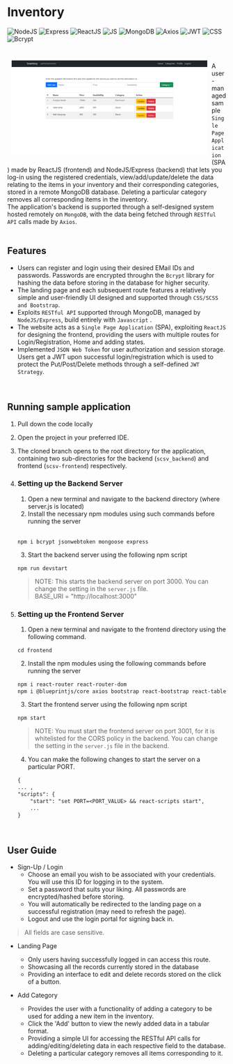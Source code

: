 # Inventory

<img alt="NodeJS" src="https://img.shields.io/badge/NodeJS-•-brown" /> <img alt="Express" src="https://img.shields.io/badge/Express-•-pink" />
<img alt="ReactJS" src="https://img.shields.io/badge/ReactJS-•-red" /> <img alt="JS" src="https://img.shields.io/badge/JS-•-blue" /> <img alt="MongoDB" src="https://img.shields.io/badge/MongoDB-•-green" /> <img alt="Axios" src="https://img.shields.io/badge/Axios-•-orange" /> <img alt="JWT" src="https://img.shields.io/badge/JWT-•-peach" />  <img alt="CSS" src="https://img.shields.io/badge/Bootstrap-•-black" /> <img alt="Bcrypt" src="https://img.shields.io/badge/BCrypt-•-pink" />


</br>

<img src=".\frontend\public\landing.png" align="left" width="450" hspace="10" vspace="10">

A user-managed sample `Single Page Application` (SPA) made by ReactJS (frontend) and NodeJS/Express (backend) that lets you log-in using the registered credentials, view/add/update/delete the data relating to the items in your inventory and their corresponding categories, stored in a remote MongoDB database. Deleting a particular category removes all corresponding items in the inventory.
<br/>
The application's backend is supported through a self-designed system hosted remotely on `MongoDB`, with the data being fetched through `RESTful API` calls made by `Axios`.
</br></br>

## Features
 - Users can register and login using their desired EMail IDs and passwords. Passwords are encrypted throughn the `Bcrypt` library for hashing the data before storing in the database for higher security.
 - The landing page and each subsequent route features a relatively simple and user-friendly UI designed and supported through `CSS/SCSS and Bootstrap`.
 - Exploits `RESTful API` supported through MongoDB, managed by `NodeJS/Express`, build entirely with `Javascript` .
 - The website acts as a `Single Page Application` (SPA), exploiting `ReactJS` for designing the frontend, providing the users with multiple routes for Login/Registration, Home and adding states.
 - Implemented `JSON Web Token` for user authorization and session storage. Users get a JWT upon successful login/registration which is used to protect the Put/Post/Delete methods through a self-defined `JWT Strategy`.

</br>

## Running sample application

1. Pull down the code locally
2. Open the project in your preferred IDE.
3. The cloned branch opens to the root directory for the application, containing two sub-directories for the backend (`scsv_backend`) and frontend (`scsv-frontend`) respectively.
4. ### Setting up the Backend Server
    1. Open a new terminal and navigate to the backend directory (where server.js is located)
    2. Install the necessary npm modules using such commands before running the server
    ```

    npm i bcrypt jsonwebtoken mongoose express

    ```
    3. Start the backend server using the following npm script
    ```
    npm run devstart
    ```
    > NOTE: This starts the backend server on port 3000. You can change the setting in the `server.js` file. <br/>
    > BASE_URI = "http://localhost:3000"

5. ### Setting up the Frontend Server
    1. Open a new terminal and navigate to the frontend directory using the following command.
    ```
    cd frontend
    ```
    2. Install the npm modules using the following commands before running the server
    ```
    npm i react-router react-router-dom
    npm i @blueprintjs/core axios bootstrap react-bootstrap react-table
    ```
    3. Start the frontend server using the following npm script
    ```
    npm start
    ```
    > NOTE: You must start the frontend server on port 3001, for it is whitelisted for the CORS policy in the backend. You can change the setting in the `server.js` file in the backend.
    4. You can make the following changes to start the server on a particular PORT.
    ```
    {
    ... ,
    "scripts": {
        "start": "set PORT=<PORT_VALUE> && react-scripts start",
        ...
    }

    ```

</br>

## User Guide 

- Sign-Up / Login
    - Choose an email you wish to be associated with your credentials. You will use this ID for logging in to the system.
    - Set a password that suits your liking. All passwords are encrypted/hashed before storing.
    - You will automatically be redirected to the landing page on a successful registration (may need to refresh the page).
    - Logout and use the login portal for signing back in.
> All fields are case sensitive.

- Landing Page
    - Only users having successfully logged in can access this route. 
    - Showcasing all the records currently stored in the database
    - Providing an interface to edit and delete records stored on the click of a button.

- Add Category 
    - Provides the user with a functionality of adding a category to be used for adding a new item in the inventory. 
    - Click the 'Add' button to view the newly added data in a tabular format.
    - Providing a simple UI for accessing the RESTful API calls for adding/editing/deleting data in each respective field to the database.
    - Deleting a particular category removes all items corresponding to it.


</br>
